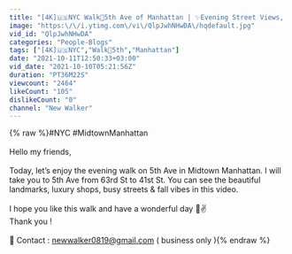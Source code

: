 ```yaml
---
title: "[4K]🇺🇸NYC Walk🗽5th Ave of Manhattan | ✨Evening Street Views, Fall Vibes, Landmarks | Oct 2021"
image: "https:\/\/i.ytimg.com\/vi\/QlpJwhNHwDA\/hqdefault.jpg"
vid_id: "QlpJwhNHwDA"
categories: "People-Blogs"
tags: ["[4K]🇺🇸NYC","Walk🗽5th","Manhattan"]
date: "2021-10-11T12:50:33+03:00"
vid_date: "2021-10-10T05:21:56Z"
duration: "PT36M22S"
viewcount: "2464"
likeCount: "105"
dislikeCount: "0"
channel: "New Walker"
---
```

{% raw %}#NYC #MidtownManhattan<br /><br />Hello my friends, <br /><br />Today, let’s enjoy the evening walk on 5th Ave in Midtown Manhattan. I will take you to 5th Ave from 63rd St to 41st St. You can see the beautiful landmarks, luxury shops, busy streets &amp; fall vibes in this video. <br /><br />I hope you like this walk and have a wonderful day 🥰✌️<br />Thank you ! <br /><br />💌 Contact : newwalker0819@gmail.com ( business only ){% endraw %}
